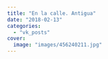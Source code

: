 ```yaml
---
title: "En la calle. Antigua"
date: "2018-02-13"
categories: 
  - "vk_posts"
cover:
  image: "images/456240211.jpg"
---
```



